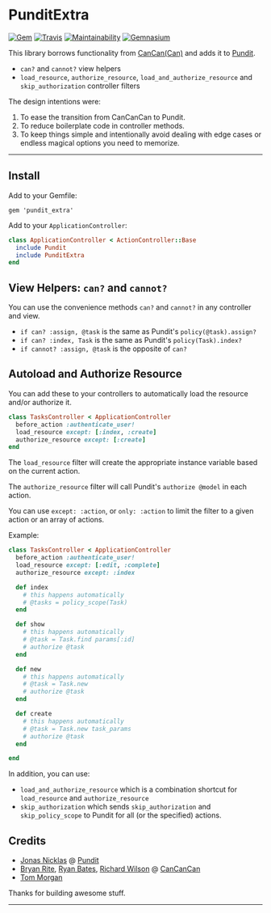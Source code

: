 # PunditExtra

[![Gem](https://img.shields.io/gem/v/pundit_extra.svg?style=flat-square)](https://rubygems.org/gems/pundit_extra)
[![Travis](https://img.shields.io/travis/DannyBen/pundit_extra.svg?style=flat-square)](https://travis-ci.org/DannyBen/pundit_extra)
[![Maintainability](https://img.shields.io/codeclimate/maintainability/DannyBen/pundit_extra.svg?style=flat-square)](https://codeclimate.com/github/DannyBen/pundit_extra)
[![Gemnasium](https://img.shields.io/gemnasium/DannyBen/pundit_extra.svg?style=flat-square)](https://gemnasium.com/DannyBen/pundit_extra)

This library borrows functionality from [CanCan(Can)][2] and adds it to [Pundit][1].

- `can?` and `cannot?` view helpers
- `load_resource`, `authorize_resource`, `load_and_authorize_resource` and 
  `skip_authorization` controller filters

The design intentions were:

1. To ease the transition from CanCanCan to Pundit.
2. To reduce boilerplate code in controller methods.
3. To keep things simple and intentionally avoid dealing with edge cases or
   endless magical options you need to memorize.

---

## Install

Add to your Gemfile:

```
gem 'pundit_extra'
```

Add to your `ApplicationController`:

```ruby
class ApplicationController < ActionController::Base
  include Pundit
  include PunditExtra
end
```


## View Helpers:  `can?` and `cannot?` 

You can use the convenience methods `can?` and `cannot?` in any controller 
and view.

- `if can? :assign, @task` is the same as Pundit's `policy(@task).assign?`
- `if can? :index, Task` is the same as Pundit's `policy(Task).index?`
- `if cannot? :assign, @task` is the opposite of `can?`


## Autoload and Authorize Resource

You can add these to your controllers to automatically load the resource 
and/or authorize it. 

```ruby
class TasksController < ApplicationController
  before_action :authenticate_user!
  load_resource except: [:index, :create]
  authorize_resource except: [:create]
end
```

The `load_resource` filter will create the appropriate instance variable 
based on the current action.

The `authorize_resource` filter will call Pundit's `authorize @model` in each
action.

You can use `except: :action`, or `only: :action` to limit the filter to a 
given action or an array of actions.

Example:

```ruby
class TasksController < ApplicationController
  before_action :authenticate_user!
  load_resource except: [:edit, :complete]
  authorize_resource except: :index

  def index
    # this happens automatically
    # @tasks = policy_scope(Task)
  end

  def show
    # this happens automatically
    # @task = Task.find params[:id]
    # authorize @task
  end

  def new
    # this happens automatically
    # @task = Task.new
    # authorize @task
  end

  def create
  	# this happens automatically
    # @task = Task.new task_params
    # authorize @task
  end

end
```

In addition, you can use:

- `load_and_authorize_resource` which is a combination shortcut for 
  `load_resource` and `authorize_resource`
- `skip_authorization` which sends `skip_authorization` and 
  `skip_policy_scope` to Pundit for all (or the specified) actions.

## Credits

- [Jonas Nicklas](https://github.com/jnicklas) @ [Pundit][1]
- [Bryan Rite](https://github.com/bryanrite), [Ryan Bates](https://github.com/ryanb), [Richard Wilson](https://github.com/Senjai) @ [CanCanCan][2]
- [Tom Morgan](https://github.com/seven1m)

Thanks for building awesome stuff.

---

[1]: https://github.com/elabs/pundit
[2]: https://github.com/CanCanCommunity/cancancan
